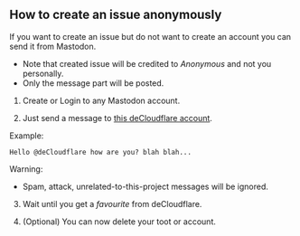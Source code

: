 ## How to create an issue anonymously

If you want to create an issue but do not want to create an account you can send it from Mastodon.

- Note that created issue will be credited to _Anonymous_ and not you personally.
- Only the message part will be posted.


1. Create or Login to any Mastodon account.

2. Just send a message to [this deCloudflare account](https://mamot.fr/@deCloudflare).

Example:
```
Hello @deCloudflare how are you? blah blah...
```

Warning:
- Spam, attack, unrelated-to-this-project messages will be ignored.


3. Wait until you get a _favourite_ from deCloudflare.

4. (Optional) You can now delete your toot or account.

<a rel="me" href="https://mamot.fr/@deCloudflare"></a>
